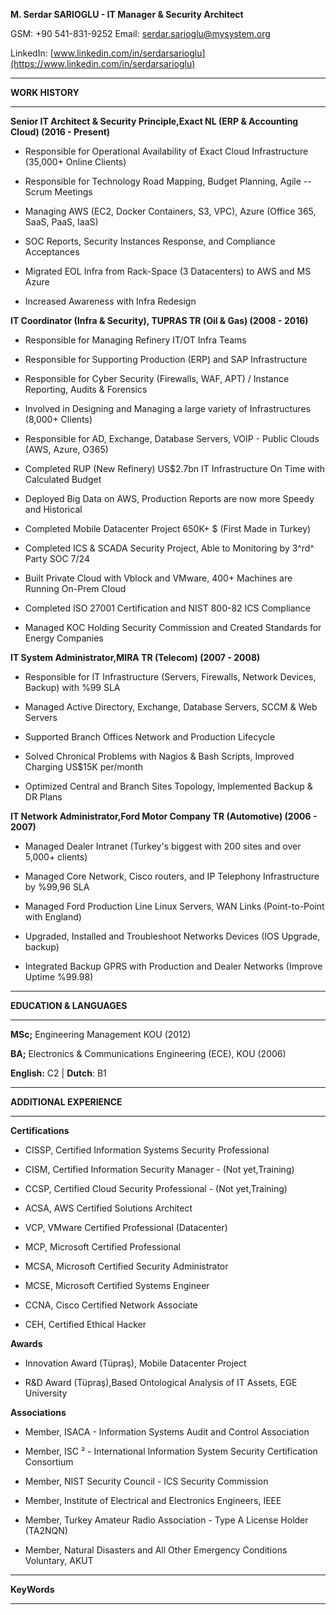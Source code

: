 **M. Serdar SARIOGLU - IT Manager & Security Architect**

GSM: +90 541-831-9252 Email: <serdar.sarioglu@mysystem.org>

LinkedIn:
[www.linkedin.com/in/serdarsarioglu](https://www.linkedin.com/in/serdarsarioglu)


-------------------------------------------------------------- ------------------
**WORK HISTORY**
-------------------------------------------------------------- ------------------

**Senior IT Architect & Security Principle,Exact NL (ERP & Accounting Cloud) (2016 - Present)**

-   Responsible for Operational Availability of Exact Cloud
    Infrastructure (35,000+ Online Clients)

-   Responsible for Technology Road Mapping, Budget Planning, Agile --
    Scrum Meetings

-   Managing AWS (EC2, Docker Containers, S3, VPC), Azure (Office 365,
    SaaS, PaaS, IaaS)

-   SOC Reports, Security Instances Response, and Compliance Acceptances



-   Migrated EOL Infra from Rack-Space (3 Datacenters) to AWS and MS
    Azure

-   Increased Awareness with Infra Redesign



**IT Coordinator (Infra & Security), TUPRAS TR (Oil & Gas) (2008 - 2016)**


-   Responsible for Managing Refinery IT/OT Infra Teams

-   Responsible for Supporting Production (ERP) and SAP Infrastructure

-   Responsible for Cyber Security (Firewalls, WAF, APT) / Instance
    Reporting, Audits & Forensics

-   Involved in Designing and Managing a large variety of
    Infrastructures (8,000+ Clients)

-   Responsible for AD, Exchange, Database Servers, VOIP - Public Clouds
    (AWS, Azure, O365)

<!-- -->

-   Completed RUP (New Refinery) US\$2.7bn IT Infrastructure On Time
    with Calculated Budget

-   Deployed Big Data on AWS, Production Reports are now more Speedy and
    Historical

-   Completed Mobile Datacenter Project 650K+ \$ (First Made in Turkey)

-   Completed ICS & SCADA Security Project, Able to Monitoring by 3^rd^
    Party SOC 7/24

-   Built Private Cloud with Vblock and VMware, 400+ Machines are
    Running On-Prem Cloud

-   Completed ISO 27001 Certification and NIST 800-82 ICS Compliance

-   Managed KOC Holding Security Commission and Created Standards for
    Energy Companies



**IT System Administrator,MIRA TR (Telecom) (2007 - 2008)**
  
-   Responsible for IT Infrastructure (Servers, Firewalls, Network
    Devices, Backup) with %99 SLA

-   Managed Active Directory, Exchange, Database Servers, SCCM & Web
    Servers

-   Supported Branch Offices Network and Production Lifecycle

<!-- -->

-   Solved Chronical Problems with Nagios & Bash Scripts, Improved
    Charging US\$15K per/month

-   Optimized Central and Branch Sites Topology, Implemented Backup & DR
    Plans

 
**IT Network Administrator,Ford Motor Company TR (Automotive) (2006 - 2007)**


-   Managed Dealer Intranet (Turkey\'s biggest with 200 sites and over
    5,000+ clients)

-   Managed Core Network, Cisco routers, and IP Telephony Infrastructure
    by %99,96 SLA

-   Managed Ford Production Line Linux Servers, WAN Links
    (Point-to-Point with England)

<!-- -->

-   Upgraded, Installed and Troubleshoot Networks Devices (IOS Upgrade,
    backup)

-   Integrated Backup GPRS with Production and Dealer Networks (Improve
    Uptime %99.98)

-------------------------------------------------------------- ------------------
**EDUCATION & LANGUAGES**
-------------------------------------------------------------- ------------------

**MSc;** Engineering Management KOU (2012)

**BA;** Electronics & Communications Engineering (ECE), KOU (2006)

**English:** C2 \| **Dutch**: B1

-------------------------------------------------------------- ------------------
**ADDITIONAL EXPERIENCE**
-------------------------------------------------------------- ------------------

**Certifications**

-   CISSP, Certified Information Systems Security Professional

-   CISM, Certified Information Security Manager - (Not yet,Training)

-   CCSP, Certified Cloud Security Professional - (Not yet,Training)

-   ACSA, AWS Certified Solutions Architect

-   VCP, VMware Certified Professional (Datacenter)

-   MCP, Microsoft Certified Professional

-   MCSA, Microsoft Certified Security Administrator

-   MCSE, Microsoft Certified Systems Engineer

-   CCNA, Cisco Certified Network Associate

-   CEH, Certified Ethical Hacker


**Awards**

-   Innovation Award (Tüpraş), Mobile Datacenter Project

-   R&D Award (Tüpraş),Based Ontological Analysis of IT Assets, EGE University


**Associations**

-   Member, ISACA - Information Systems Audit and Control Association

-   Member, ISC ² - International Information System Security Certification Consortium

-   Member, NIST Security Council - ICS Security Commission

-   Member, Institute of Electrical and Electronics Engineers, IEEE

-   Member, Turkey Amateur Radio Association - Type A License Holder (TA2NQN)

-   Member, Natural Disasters and All Other Emergency Conditions Voluntary, AKUT

-------------------------------------------------------------- ------------------
**KeyWords**
-------------------------------------------------------------- ------------------

